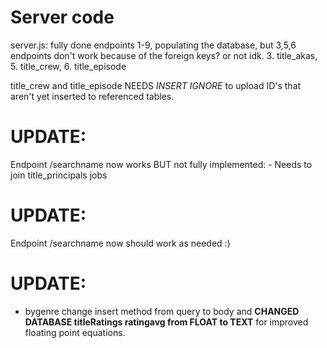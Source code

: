 # Server code

server.js: fully done endpoints 1-9, populating the database, but 3,5,6 endpoints don't work because of the foreign keys? or not idk. 
3. title_akas, 5. title_crew, 6. title_episode

title_crew and title_episode NEEDS *INSERT IGNORE* to upload ID's that aren't yet inserted to referenced tables.


# UPDATE:

Endpoint /searchname now works BUT not fully implemented:
	- Needs to join title_principals jobs

# UPDATE:

Endpoint /searchname now should work as needed :)

# UPDATE: 

- bygenre change insert method from query to body and __CHANGED DATABASE titleRatings ratingavg from FLOAT to TEXT__ for improved floating point equations.
